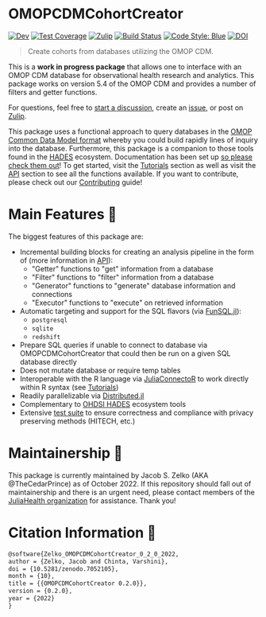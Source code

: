 # OMOPCDMCohortCreator

[![Dev](https://img.shields.io/badge/docs-dev-blue.svg)](https://juliahealth.org/OMOPCDMCohortCreator.jl/dev/)
[![Test Coverage](https://codecov.io/gh/JuliaHealth/OMOPCDMCohortCreator.jl/branch/main/graph/badge.svg)](https://codecov.io/gh/JuliaHealth/OMOPCDMCohortCreator.jl)
[![Zulip](https://img.shields.io/badge/zulip-join_chat-brightgreen.svg)](https://julialang.zulipchat.com/#narrow/stream/237221-biology-health-and-medicine)
[![Build Status](https://github.com/JuliaHealth/OMOPCDMCohortCreator.jl/workflows/CI/badge.svg)](https://github.com/JuliaHealth/OMOPCDMCohortCreator.jl/actions)
[![Code Style: Blue](https://img.shields.io/badge/code%20style-blue-4495d1.svg)](https://github.com/invenia/BlueStyle)
[![DOI](https://zenodo.org/badge/508759910.svg)](https://zenodo.org/badge/latestdoi/508759910)

> Create cohorts from databases utilizing the OMOP CDM.

This is a **work in progress package** that allows one to interface with an OMOP CDM database for observational health research and analytics.
This package works on version 5.4 of the OMOP CDM and provides a number of filters and getter functions.

For questions, feel free to [start a discussion](https://github.com/JuliaHealth/OMOPCDMCohortCreator.jl/discussions), create an [issue](https://github.com/JuliaHealth/OMOPCDMCohortCreator.jl/issues), or post on [Zulip](https://github.com/JuliaHealth/OMOPCDMCohortCreator.jl/discussions).

This package uses a functional approach to query databases in the [OMOP Common Data Model format](https://www.ohdsi.org/data-standardization/the-common-data-model/) whereby you could build rapidly lines of inquiry into the database.
Furthermore, this package is a companion to those tools found in the [HADES](https://ohdsi.github.io/Hades/) ecosystem.
Documentation has been set up [so please check them out](https://juliahealth.org/OMOPCDMCohortCreator.jl)!
To get started, visit the [Tutorials](https://juliahealth.org/OMOPCDMCohortCreator.jl/tutorials) section as well as visit the [API](https://juliahealth.org/OMOPCDMCohortCreator.jl/api) section to see all the functions available.
If you want to contribute, please check out our [Contributing](https://juliahealth.org/OMOPCDMCohortCreator.jl/contributing) guide!

# Main Features 🔧

The biggest features of this package are:

- Incremental building blocks for creating an analysis pipeline in the form of (more information in [API](https://juliahealth.org/OMOPCDMCohortCreator.jl/api)):
  - "Getter" functions to "get" information from a database
  - "Filter" functions to "filter" information from a database
  - "Generator" functions to "generate" database information and connections
  - "Executor" functions to "execute" on retrieved information
- Automatic targeting and support for the SQL flavors (via [FunSQL.jl](https://mechanicalrabbit.github.io/FunSQL.jl/)):
  - `postgresql`
  - `sqlite`
  - `redshift`
- Prepare SQL queries if unable to connect to database via OMOPCDMCohortCreator that could then be run on a given SQL database directly
- Does not mutate database or require temp tables
- Interoperable with the R language via [JuliaConnectoR](https://github.com/stefan-m-lenz/JuliaConnectoR) to work directly within R syntax (see [Tutorials](https://juliahealth.org/OMOPCDMCohortCreator.jl/tutorials))
- Readily parallelizable via [Distributed.jl](https://docs.julialang.org/en/v1/manual/distributed-computing/)
- Complementary to [OHDSI HADES](https://ohdsi.github.io/Hades/) ecosystem tools
- Extensive [test suite](https://github.com/JuliaHealth/OMOPCDMCohortCreator.jl/tree/main/test) to ensure correctness and compliance with privacy preserving methods (HITECH, etc.)

# Maintainership 👷

This package is currently maintained by Jacob S. Zelko (AKA @TheCedarPrince) as of October 2022.
If this repository should fall out of maintainership and there is an urgent need, please contact members of the [JuliaHealth organization](https://github.com/JuliaHealth) for assistance.
Thank you!

# Citation Information 📝

```tex
@software{Zelko_OMOPCDMCohortCreator_0_2_0_2022,
author = {Zelko, Jacob and Chinta, Varshini},
doi = {10.5281/zenodo.7052105},
month = {10},
title = {{OMOPCDMCohortCreator 0.2.0}},
version = {0.2.0},
year = {2022}
}
```

